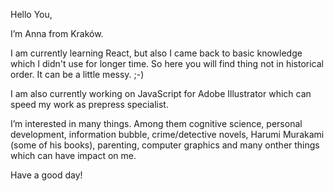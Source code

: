 Hello You, 

I’m Anna from Kraków.

I am currently learning React, but also I came back to basic knowledge which I didn't use for longer time. So here you will find thing not in historical order. It can be a little messy. ;-)

I am also currently working on JavaScript for Adobe Illustrator which can speed my work as prepress specialist.


I’m interested in many things. Among them cognitive science, personal development, information bubble, crime/detective novels, Harumi Murakami (some of his books), parenting, computer graphics and many onther things which can have impact on me.


Have a good day!
